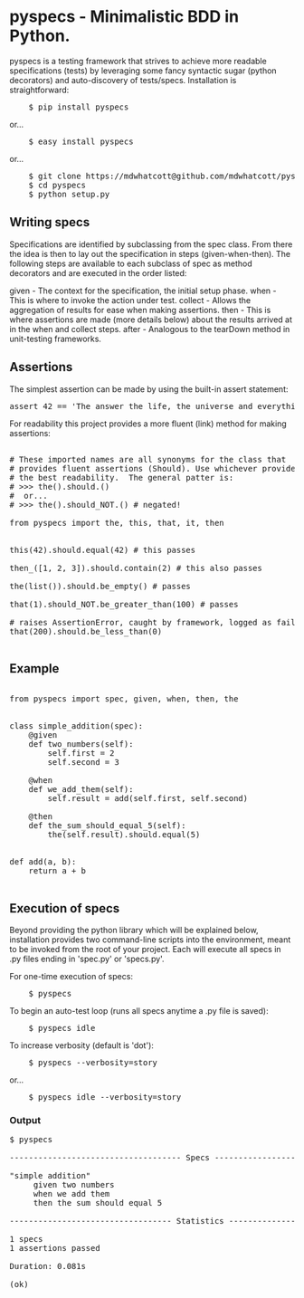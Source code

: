pyspecs - Minimalistic BDD in Python.
=====================================

pyspecs is a testing framework that strives to achieve more readable
specifications (tests) by leveraging some fancy syntactic sugar (python
decorators) and auto-discovery of tests/specs.  Installation is straightforward:

<pre>
    $ pip install pyspecs
</pre>

or...

<pre>
    $ easy_install pyspecs
</pre>

or...

<pre>
    $ git clone https://mdwhatcott@github.com/mdwhatcott/pyspecs.git
    $ cd pyspecs
    $ python setup.py
</pre>

## Writing specs

Specifications are identified by subclassing from the spec class.  From there
the idea is then to lay out the specification in steps (given-when-then). The
following steps are available to each subclass of spec as method decorators and
are executed in the order listed:

given - The context for the specification, the initial setup phase.
when - This is where to invoke the action under test.
collect - Allows the aggregation of results for ease when making assertions.
then - This is where assertions are made (more details below) about the results arrived at in the when and collect steps.
after - Analogous to the tearDown method in unit-testing frameworks.

## Assertions

The simplest assertion can be made by using the built-in assert statement:

<pre>
assert 42 == 'The answer the life, the universe and everything'
</pre>

For readability this project provides a more fluent (link) method for making
assertions:

<pre>

# These imported names are all synonyms for the class that
# provides fluent assertions (Should). Use whichever provides
# the best readability.  The general patter is:
# >>> the(<value>).should.<condition_method>(<comparison_args>)
#  or...
# >>> the(<value>).should_NOT.<condition_method>(<comparision_args>) # negated!

from pyspecs import the, this, that, it, then


this(42).should.equal(42) # this passes

then_([1, 2, 3]).should.contain(2) # this also passes

the(list()).should.be_empty() # passes

that(1).should_NOT.be_greater_than(100) # passes

# raises AssertionError, caught by framework, logged as failure
that(200).should.be_less_than(0)

</pre>

## Example

<pre>

from pyspecs import spec, given, when, then, the


class simple_addition(spec):
    @given
    def two_numbers(self):
        self.first = 2
        self.second = 3

    @when
    def we_add_them(self):
        self.result = add(self.first, self.second)

    @then
    def the_sum_should_equal_5(self):
        the(self.result).should.equal(5)


def add(a, b):
    return a + b

</pre>


## Execution of specs

Beyond providing the python library which will be explained below, installation
provides two command-line scripts into the environment, meant to be invoked
from the root of your project.  Each will execute all specs in .py files
ending in 'spec.py' or 'specs.py'.

For one-time execution of specs:

<pre>
    $ pyspecs
</pre>

To begin an auto-test loop (runs all specs anytime a .py file is saved):

<pre>
    $ pyspecs_idle
</pre>

To increase verbosity (default is 'dot'):

<pre>
    $ pyspecs --verbosity=story
</pre>

or...

<pre>
    $ pyspecs_idle --verbosity=story
</pre>

### Output

<pre>
$ pyspecs

------------------------------------ Specs ------------------------------------

"simple addition"
     given two numbers
     when we add them
     then the sum should equal 5

---------------------------------- Statistics ----------------------------------

1 specs
1 assertions passed

Duration: 0.081s

(ok)

</pre>
